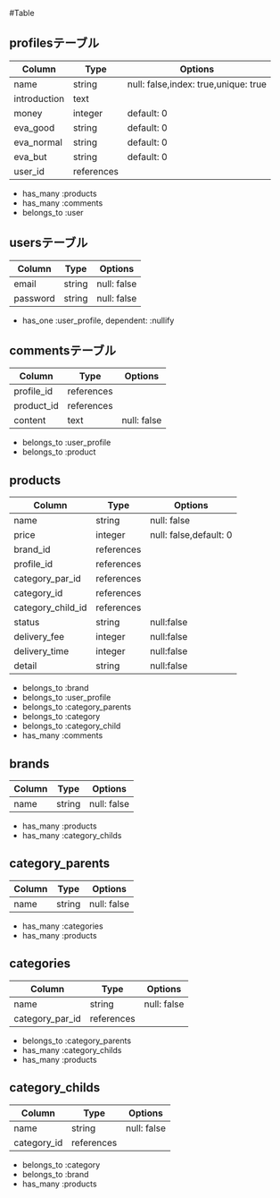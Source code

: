 #Table

## profilesテーブル

|Column|Type|Options|
|------|----|-------|
|name|string|null: false,index: true,unique: true|
|introduction|text||
|money|integer|default: 0|
|eva_good|string|default: 0|
|eva_normal|string|default: 0|
|eva_but|string|default: 0|
|user_id|references||

- has_many :products
- has_many :comments
- belongs_to :user

## usersテーブル

|Column|Type|Options|
|------|----|-------|
|email|string|null: false|
|password|string|null: false|

- has_one :user_profile, dependent: :nullify

## commentsテーブル

|Column|Type|Options|
|------|----|-------|
|profile_id|references||
|product_id|references||
|content|text|null: false|

- belongs_to :user_profile
- belongs_to :product


## products
|Column|Type|Options|
|------|----|-------|
|name|string|null: false|
|price|integer|null: false,default: 0|
|brand_id|references||
|profile_id|references||
|category_par_id|references||
|category_id|references||
|category_child_id|references||
|status|string|null:false|
|delivery_fee|integer|null:false|
|delivery_time|integer|null:false|
|detail|string|null:false|
- belongs_to :brand
- belongs_to :user_profile
- belongs_to :category_parents
- belongs_to :category
- belongs_to :category_child
- has_many :comments


## brands
|Column|Type|Options|
|------|----|-------|
|name|string|null: false|
- has_many :products
- has_many :category_childs

## category_parents
|Column|Type|Options|
|------|----|-------|
|name|string|null: false|
- has_many :categories
- has_many :products

## categories
|Column|Type|Options|
|------|----|-------|
|name|string|null: false|
|category_par_id|references||
- belongs_to :category_parents
- has_many :category_childs
- has_many :products

## category_childs
|Column|Type|Options|
|------|----|-------|
|name|string|null: false|
|category_id|references||
- belongs_to :category
- belongs_to :brand
- has_many :products

